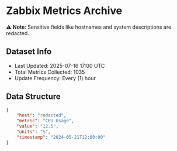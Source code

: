 # Zabbix Metrics Archive

⚠️ **Note**: Sensitive fields like hostnames and system descriptions are redacted.

## Dataset Info
- Last Updated: 2025-07-16 17:00 UTC
- Total Metrics Collected: 1035
- Update Frequency: Every (1) hour

## Data Structure
```json
{
    "host": "redacted",
    "metric": "CPU Usage",
    "value": "12.5",
    "units": "%",
    "timestamp": "2024-05-21T12:00:00"
}
```

